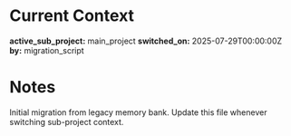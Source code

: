 # Current Context

**active_sub_project:** main_project
**switched_on:** 2025-07-29T00:00:00Z
**by:** migration_script

# Notes
Initial migration from legacy memory bank. Update this file whenever switching sub-project context.
